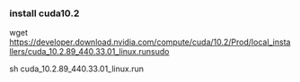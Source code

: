 
###  install cuda10.2
wget https://developer.download.nvidia.com/compute/cuda/10.2/Prod/local_installers/cuda_10.2.89_440.33.01_linux.runsudo

sh cuda_10.2.89_440.33.01_linux.run